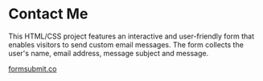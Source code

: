 # Contact Me
This HTML/CSS project features an interactive and user-friendly form that enables visitors to send custom email messages. The form collects the user's name, email address, message subject and message.

[formsubmit.co](https://formsubmit.co/email-link)
